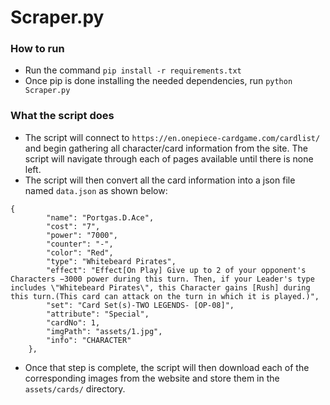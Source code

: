 # Scraper.py

### How to run

- Run the command ```pip install -r requirements.txt```
- Once pip is done installing the needed dependencies, run ```python Scraper.py```

### What the script does

- The script will connect to ```https://en.onepiece-cardgame.com/cardlist/``` and begin gathering all character/card information from the site. The script will navigate through each of pages available until there is none left.
- The script will then convert all the card information into a json file named ```data.json``` as shown below:

```
{
        "name": "Portgas.D.Ace",
        "cost": "7",
        "power": "7000",
        "counter": "-",
        "color": "Red",
        "type": "Whitebeard Pirates",
        "effect": "Effect[On Play] Give up to 2 of your opponent's Characters −3000 power during this turn. Then, if your Leader's type includes \"Whitebeard Pirates\", this Character gains [Rush] during this turn.(This card can attack on the turn in which it is played.)",
        "set": "Card Set(s)-TWO LEGENDS- [OP-08]",
        "attribute": "Special",
        "cardNo": 1,
        "imgPath": "assets/1.jpg",
        "info": "CHARACTER"
    },
```
- Once that step is complete, the script will then download each of the corresponding images from the website and store them in the ```assets/cards/``` directory. 